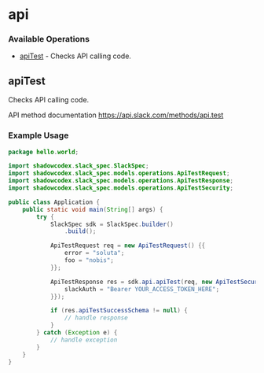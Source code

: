 # api

### Available Operations

* [apiTest](#apitest) - Checks API calling code.

## apiTest

Checks API calling code.

API method documentation
<https://api.slack.com/methods/api.test>

### Example Usage

```java
package hello.world;

import shadowcodex.slack_spec.SlackSpec;
import shadowcodex.slack_spec.models.operations.ApiTestRequest;
import shadowcodex.slack_spec.models.operations.ApiTestResponse;
import shadowcodex.slack_spec.models.operations.ApiTestSecurity;

public class Application {
    public static void main(String[] args) {
        try {
            SlackSpec sdk = SlackSpec.builder()
                .build();

            ApiTestRequest req = new ApiTestRequest() {{
                error = "soluta";
                foo = "nobis";
            }};            

            ApiTestResponse res = sdk.api.apiTest(req, new ApiTestSecurity("et") {{
                slackAuth = "Bearer YOUR_ACCESS_TOKEN_HERE";
            }});

            if (res.apiTestSuccessSchema != null) {
                // handle response
            }
        } catch (Exception e) {
            // handle exception
        }
    }
}
```
